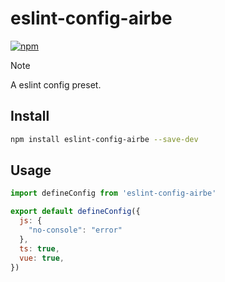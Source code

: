 # eslint-config-airbe

[![npm](https://img.shields.io/npm/v/eslint-config-airbe)](https://npmjs.com/package/eslint-config-airbe)


> [!NOTE]
> A eslint config preset.

## Install

```bash
npm install eslint-config-airbe --save-dev
```

## Usage

```js
import defineConfig from 'eslint-config-airbe'

export default defineConfig({
  js: {
    "no-console": "error"
  },
  ts: true,
  vue: true,
})
```
